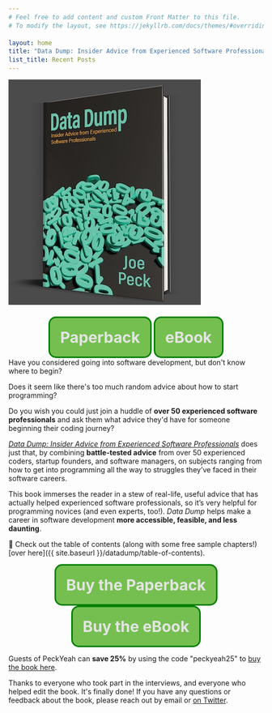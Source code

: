 ```yaml
---
# Feel free to add content and custom Front Matter to this file.
# To modify the layout, see https://jekyllrb.com/docs/themes/#overriding-theme-defaults

layout: home
title: "Data Dump: Insider Advice from Experienced Software Professionals"
list_title: Recent Posts
---
```


<style>
  .data-dump-cover {
    float: left;
    margin: 0 20px 20px 0;
  }

  .get-the-book {
    border: 3px solid green;
    border-radius: 15px;
    font-size: 30px;
    text-decoration: none;
    padding: 20px;
    display: inline-block;
    background-color: #75bf50;
    font-weight: bold;
  }

  .get-the-book:hover {
    text-decoration: none;
    background-color: #569537;
    box-shadow: 0 0 15px green;
  }

  @-webkit-keyframes color_change {
    from { color: #CCC; }
    to { color: white; }
  }
  @-moz-keyframes color_change {
    from { color: #CCC; }
    to { color: white; }
  }
  @-ms-keyframes color_change {
    from { color: #CCC; }
    to { color: white; }
  }
  @-o-keyframes color_change {
    from { color: #CCC; }
    to { color: white; }
  }
  @keyframes color_change {
    from { color: #CCC; }
    to { color: white; }
  }

  .blinky {
    -webkit-animation: color_change 1s infinite alternate;
    -moz-animation: color_change 1s infinite alternate;
    -ms-animation: color_change 1s infinite alternate;
    -o-animation: color_change 1s infinite alternate;
    animation: color_change 1s infinite alternate;
  }

  main {
    font-size: 20px;
  }

  @media only screen and (max-width: 800px) {
    .data-dump-cover {
      text-align: center;
      width: 100%;
    }
  }
</style>

<div class="data-dump-cover">
  <a href="https://peckyeah.gumroad.com/l/datadump/peckyeah25">
    <img src="/assets/images/3d-data-dump-front-cover-close.jpg" alt="Book cover, a marvelous work of art" title="Stunning book cover art"/>
  </a>
</div>

<div style="text-align: center;width: 100%">
  <a href="https://www.amazon.com/Data-Dump-Experienced-Software-Professionals/dp/B09MC4WY5M/" target="_blank" class="get-the-book blinky">
    Paperback
  </a>

  <a href="https://peckyeah.gumroad.com/l/datadump/peckyeah25" target="_blank" class="get-the-book blinky">
    eBook
  </a>
</div>
Have you considered going into software development, but don't know where to begin?

Does it seem like there's too much random advice about how to start programming?

Do you wish you could just join a huddle of **over 50 experienced software professionals** and ask them what advice they'd have for someone beginning their coding journey?

<a href="https://peckyeah.gumroad.com/l/datadump/peckyeah25">_Data Dump: Insider Advice from Experienced Software Professionals_</a> does just that, by combining **battle-tested advice** from over 50 experienced coders, startup founders, and software managers, on subjects ranging from how to get into programming all the way to struggles they’ve faced in their software careers.

This book immerses the reader in a stew of real-life, useful advice that has actually helped experienced software professionals, so it’s very helpful for programming novices (and even experts, too!). _Data Dump_ helps make a career in software development **more accessible, feasible, and less daunting**.

👀 Check out the table of contents (along with some free sample chapters!) [over here]({{ site.baseurl }}/datadump/table-of-contents).

<div style="text-align: center;width: 100%">
  <a href="https://www.amazon.com/Data-Dump-Experienced-Software-Professionals/dp/B09MC4WY5M/" target="_blank" class="get-the-book blinky">
    Buy the Paperback
  </a>

  <a href="https://peckyeah.gumroad.com/l/datadump/peckyeah25" target="_blank" class="get-the-book blinky">
    Buy the eBook
  </a>
</div>

Guests of PeckYeah can **save 25%** by using the code "peckyeah25" to <a href="https://peckyeah.gumroad.com/l/datadump/peckyeah25">buy the book here</a>.

Thanks to everyone who took part in the interviews, and everyone who helped edit the book. It's finally done! If you have any questions or feedback about the book, please reach out by email or <a href="https://twitter.com/fatcatt316">on Twitter</a>.
